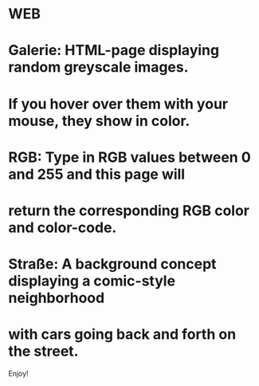 # WEB

# Galerie:  HTML-page displaying random greyscale images.
#           If you hover over them with your mouse, they show in color.

# RGB:      Type in RGB values between 0 and 255 and this page will
#           return the corresponding RGB color and color-code.

# Straße:   A background concept displaying a comic-style neighborhood
#           with cars going back and forth on the street.

Enjoy!
